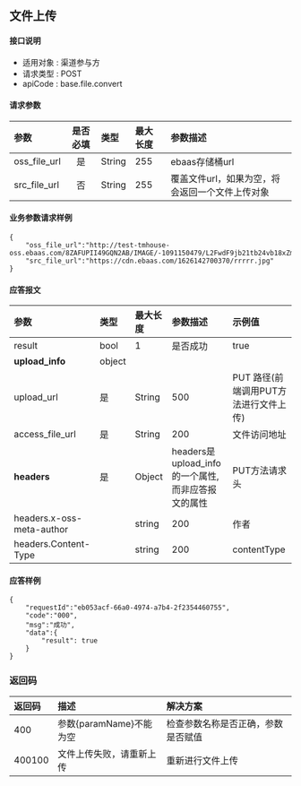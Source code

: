 ## 文件上传

#### 接口说明

* 适用对象 : 渠道参与方
* 请求类型 : POST
* apiCode : base.file.convert

#### 请求参数

| 参数         | 是否必填 | 类型   | 最大长度 | 参数描述                                        |
| :----------- | :------: | :----- | :------- | :---------------------------------------------- |
| oss_file_url |    是    | String | 255      | ebaas存储桶url                                  |
| src_file_url |    否    | String | 255      | 覆盖文件url，如果为空，将会返回一个文件上传对象 |


#### 业务参数请求样例

```
{
    "oss_file_url":"http://test-tmhouse-oss.ebaas.com/8ZAFUPII49GQN2AB/IMAGE/-1091150479/L2FwdF9jb21tb24vb18xZmRsdXNzNWkx",
    "src_file_url":"https://cdn.ebaas.com/1626142700370/rrrrr.jpg"
}
```

#### 应答报文

| 参数                      | 类型   | 最大长度 | 参数描述                                          | 示例值                                |
| :------------------------ | :----- | :------- | :------------------------------------------------ | :------------------------------------ |
| result                    | bool   | 1        | 是否成功                                          | true                                  |
| **upload_info**           | object |          |                                                   |                                       |
| upload_url                | 是     | String   | 500                                               | PUT 路径(前端调用PUT方法进行文件上传) |
| access_file_url           | 是     | String   | 200                                               | 文件访问地址                          |
| **headers**               | 是     | Object   | headers是upload_info的一个属性,而非应答报文的属性 | PUT方法请求头                         |
| headers.x-oss-meta-author |        | string   | 200                                               | 作者                                  |
| headers.Content-Type      |        | string   | 200                                               | contentType                           |


#### 应答样例

```
{
    "requestId":"eb053acf-66a0-4974-a7b4-2f2354460755",
    "code":"000",
    "msg":"成功",
    "data":{
        "result": true
    }
}
```

### 返回码

| 返回码 | 描述                     | 解决方案                           |
| :----- | :----------------------- | :--------------------------------- |
| 400    | 参数{paramName}不能为空  | 检查参数名称是否正确，参数是否赋值 |
| 400100 | 文件上传失败，请重新上传 | 重新进行文件上传                   |